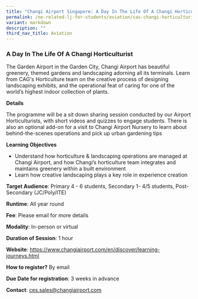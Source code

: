 ```yaml
---
title: "Changi Airport Singapore: A Day In The Life Of A Changi Horticulturist"
permalink: /ne-related-lj-for-students/aviation/cas-changi-horticulturist/
variant: markdown
description: ""
third_nav_title: Aviation
---
```

### A Day In The Life Of A Changi Horticulturist

The Garden Airport in the Garden City, Changi Airport has beautiful greenery, themed gardens and landscaping adorning all its terminals. Learn from CAG's Horticulture team on the creative process of designing landscaping exhibits, and the operational feat of caring for one of the world’s highest indoor collection of plants.

**Details**

The programme will be a sit down sharing session conducted by our Airport Horticulturists, with short videos and quizzes to engage students. 
There is also an optional add-on for a visit to Changi Airport Nursery to learn about behind-the-scenes operations and pick up urban gardening tips

**Learning Objectives**

* Understand how horticulture & landscaping operations are managed at Changi Airport, and how Changi’s horticulture team integrates and maintains greenery within a built environment
* Learn how creative landscaping plays a key role in experience creation

**Target Audience**: Primary 4 - 6 students, Secondary 1- 4/5 students, Post-Secondary (JC/Poly/ITE)

**Runtime**: All year round

**Fee**: Please email for more details

**Modality**: In-person or virtual

**Duration of Session**: 1 hour

**Website**: https://www.changiairport.com/en/discover/learning-journeys.html

**How to register?** By email

**Due Date for registration**: 3 weeks in advance

**Contact**: ces.sales@changiairport.com